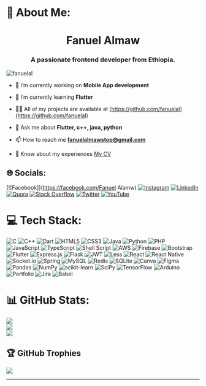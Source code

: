 # 💫 About Me:
<h1 align="center">Fanuel Almaw</h1>
<h3 align="center">A passionate frontend developer from Ethiopia.</h3>

<p align="left"> <img src="https://komarev.com/ghpvc/?username=fanuelal&label=Profile%20views&color=0e75b6&style=flat" alt="fanuelal" /> </p>

- 🔭 I’m currently working on **Mobile App development**

- 🌱 I’m currently learning **Flutter**

- 👨‍💻 All of my projects are available at [https://github.com/fanuelal](https://github.com/fanuelal)

- 💬 Ask me about **Flutter, c++, java, python**

- 📫 How to reach me **fanuelalmawstop@gmail.com**

- 📄 Know about my experiences [My CV](https://www.canva.com/design/DAFJu6uUvzk/QWx1aXh6wmj5x7U6IISOpw/edit?utm_content=DAFJu6uUvzk&utm_campaign=designshare&utm_medium=link2&utm_source=sharebutton)


## 🌐 Socials:
[![Facebook]](https://facebook.com/Fanuel Alamw) [![Instagram](https://img.shields.io/badge/Instagram-%23E4405F.svg?logo=Instagram&logoColor=white)](https://instagram.com/fanuelalmaw) [![LinkedIn](https://img.shields.io/badge/LinkedIn-%230077B5.svg?logo=linkedin&logoColor=white)](https://linkedin.com/in/fanuelalmaw) [![Quora](https://img.shields.io/badge/Quora-%23B92B27.svg?logo=Quora&logoColor=white)](https://quora.com/profile/fanuelalmaw) [![Stack Overflow](https://img.shields.io/badge/-Stackoverflow-FE7A16?logo=stack-overflow&logoColor=white)](https://stackoverflow.com/users/fanuelalmaw) [![Twitter](https://img.shields.io/badge/Twitter-%231DA1F2.svg?logo=Twitter&logoColor=white)](https://twitter.com/AlmawFanuel) [![YouTube](https://img.shields.io/badge/YouTube-%23FF0000.svg?logo=YouTube&logoColor=white)](https://youtube.com/c/yofantech) 

# 💻 Tech Stack:
![C](https://img.shields.io/badge/c-%2300599C.svg?style=for-the-badge&logo=c&logoColor=white) ![C++](https://img.shields.io/badge/c++-%2300599C.svg?style=for-the-badge&logo=c%2B%2B&logoColor=white) ![Dart](https://img.shields.io/badge/dart-%230175C2.svg?style=for-the-badge&logo=dart&logoColor=white) ![HTML5](https://img.shields.io/badge/html5-%23E34F26.svg?style=for-the-badge&logo=html5&logoColor=white) ![CSS3](https://img.shields.io/badge/css3-%231572B6.svg?style=for-the-badge&logo=css3&logoColor=white) ![Java](https://img.shields.io/badge/java-%23ED8B00.svg?style=for-the-badge&logo=java&logoColor=white) ![Python](https://img.shields.io/badge/python-3670A0?style=for-the-badge&logo=python&logoColor=ffdd54) ![PHP](https://img.shields.io/badge/php-%23777BB4.svg?style=for-the-badge&logo=php&logoColor=white) ![JavaScript](https://img.shields.io/badge/javascript-%23323330.svg?style=for-the-badge&logo=javascript&logoColor=%23F7DF1E) ![TypeScript](https://img.shields.io/badge/typescript-%23007ACC.svg?style=for-the-badge&logo=typescript&logoColor=white) ![Shell Script](https://img.shields.io/badge/shell_script-%23121011.svg?style=for-the-badge&logo=gnu-bash&logoColor=white) ![AWS](https://img.shields.io/badge/AWS-%23FF9900.svg?style=for-the-badge&logo=amazon-aws&logoColor=white) ![Firebase](https://img.shields.io/badge/firebase-%23039BE5.svg?style=for-the-badge&logo=firebase) ![Bootstrap](https://img.shields.io/badge/bootstrap-%23563D7C.svg?style=for-the-badge&logo=bootstrap&logoColor=white) ![Flutter](https://img.shields.io/badge/Flutter-%2302569B.svg?style=for-the-badge&logo=Flutter&logoColor=white) ![Express.js](https://img.shields.io/badge/express.js-%23404d59.svg?style=for-the-badge&logo=express&logoColor=%2361DAFB) ![Flask](https://img.shields.io/badge/flask-%23000.svg?style=for-the-badge&logo=flask&logoColor=white) ![JWT](https://img.shields.io/badge/JWT-black?style=for-the-badge&logo=JSON%20web%20tokens) ![Less](https://img.shields.io/badge/less-2B4C80?style=for-the-badge&logo=less&logoColor=white) ![React](https://img.shields.io/badge/react-%2320232a.svg?style=for-the-badge&logo=react&logoColor=%2361DAFB) ![React Native](https://img.shields.io/badge/react_native-%2320232a.svg?style=for-the-badge&logo=react&logoColor=%2361DAFB) ![Socket.io](https://img.shields.io/badge/Socket.io-black?style=for-the-badge&logo=socket.io&badgeColor=010101) ![Spring](https://img.shields.io/badge/spring-%236DB33F.svg?style=for-the-badge&logo=spring&logoColor=white) ![MySQL](https://img.shields.io/badge/mysql-%2300f.svg?style=for-the-badge&logo=mysql&logoColor=white) ![Redis](https://img.shields.io/badge/redis-%23DD0031.svg?style=for-the-badge&logo=redis&logoColor=white) ![SQLite](https://img.shields.io/badge/sqlite-%2307405e.svg?style=for-the-badge&logo=sqlite&logoColor=white) ![Canva](https://img.shields.io/badge/Canva-%2300C4CC.svg?style=for-the-badge&logo=Canva&logoColor=white) 	![Figma](https://img.shields.io/badge/figma-%23F24E1E.svg?style=for-the-badge&logo=figma&logoColor=white) ![Pandas](https://img.shields.io/badge/pandas-%23150458.svg?style=for-the-badge&logo=pandas&logoColor=white) ![NumPy](https://img.shields.io/badge/numpy-%23013243.svg?style=for-the-badge&logo=numpy&logoColor=white) ![scikit-learn](https://img.shields.io/badge/scikit--learn-%23F7931E.svg?style=for-the-badge&logo=scikit-learn&logoColor=white) ![SciPy](https://img.shields.io/badge/SciPy-%230C55A5.svg?style=for-the-badge&logo=scipy&logoColor=%white) ![TensorFlow](https://img.shields.io/badge/TensorFlow-%23FF6F00.svg?style=for-the-badge&logo=TensorFlow&logoColor=white) ![Arduino](https://img.shields.io/badge/-Arduino-00979D?style=for-the-badge&logo=Arduino&logoColor=white) ![Portfolio](https://img.shields.io/badge/Portfolio-%23000000.svg?style=for-the-badge&logo=firefox&logoColor=#FF7139) ![Jira](https://img.shields.io/badge/jira-%230A0FFF.svg?style=for-the-badge&logo=jira&logoColor=white) ![Babel](https://img.shields.io/badge/Babel-F9DC3e?style=for-the-badge&logo=babel&logoColor=black)
# 📊 GitHub Stats:
![](https://github-readme-stats.vercel.app/api?username=fanuelal&theme=dark&hide_border=false&include_all_commits=true&count_private=false)<br/>
![](https://github-readme-streak-stats.herokuapp.com/?user=fanuelal&theme=dark&hide_border=false)<br/>
![](https://github-readme-stats.vercel.app/api/top-langs/?username=fanuelal&theme=dark&hide_border=false&include_all_commits=true&count_private=false&layout=compact)

## 🏆 GitHub Trophies
![](https://github-profile-trophy.vercel.app/?username=fanuelal&theme=radical&no-frame=false&no-bg=true&margin-w=4)

---

